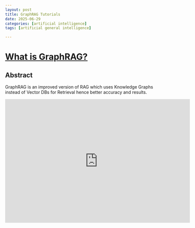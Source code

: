 ```yaml
---
layout: post
title: GraphRAG Tutorials
date: 2025-06-29
categories: [artificial intelligence]
tags: [artificial general intelligence]

---
```


# [What is GraphRAG?](https://www.youtube.com/watch?v=14poVuga4Qw&list=PLnH2pfPCPZsIaT48BT9zmLmkhYa_R1PhN)


## Abstract

GraphRAG is an improved version of RAG which uses Knowledge Graphs instead of Vector DBs for Retrieval hence better accuracy and results.

<iframe width="600" height="400" src="https://www.youtube.com/embed/14poVuga4Qw?si=XpHN4kfuAymFf5Zj" title="YouTube video player" frameborder="0" allow="accelerometer; autoplay; clipboard-write; encrypted-media; gyroscope; picture-in-picture; web-share" referrerpolicy="strict-origin-when-cross-origin" allowfullscreen></iframe>

